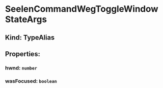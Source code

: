# **SeelenCommandWegToggleWindowStateArgs**

## **Kind: TypeAlias**

## **Properties**:

### hwnd: `number`

### wasFocused: `boolean`
